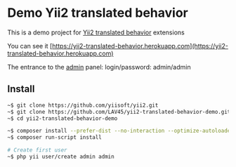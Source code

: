 Demo Yii2 translated behavior
===============================

This is a demo project for [Yii2 translated behavior](https://github.com/LAV45/yii2-translated-behavior) extensions

You can see it [https://yii2-translated-behavior.herokuapp.com](https://yii2-translated-behavior.herokuapp.com)

The entrance to the [admin](https://yii2-translated-behavior.herokuapp.com/admin) panel:
login/password: admin/admin

Install
-------

```bash
~$ git clone https://github.com/yiisoft/yii2.git
~$ git clone https://github.com/LAV45/yii2-translated-behavior-demo.git
~$ cd yii2-translated-behavior-demo

~$ composer install --prefer-dist --no-interaction --optimize-autoloader --no-dev
~$ composer run-script install

# Create first user
~$ php yii user/create admin admin
```
